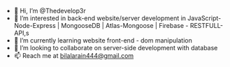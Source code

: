 - 👋 Hi, I’m @Thedevelop3r
- 👀 I’m interested in back-end website/server development in JavaScript-Node-Express | MongooseDB | Atlas-Mongoose | Firebase - RESTFULL-API,s
- 🌱 I’m currently learning website front-end - dom manipulation
- 💞️ I’m looking to collaborate on server-side development with database
- 📫 Reach me at bilalarain444@gmail.com
